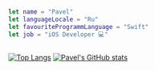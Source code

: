 ## 
```swift 
let name = "Pavel"
let languageLocale = "Ru"
let favouriteProgrammLanguage = "Swift"
let job = "iOS Developer 💻"
```
##

[![Top Langs](https://github-readme-stats.vercel.app/api/top-langs/?username=gre4ixin)](https://github.com/gre4ixin/github-readme-stats)
[![Pavel's GitHub stats](https://github-readme-stats.vercel.app/api?username=gre4ixin&show_icons=true&theme=tokyonight)](https://github.com/gre4ixin/github-readme-stats)
